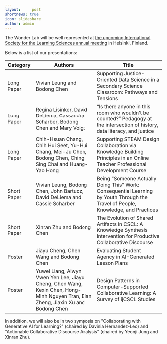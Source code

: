 ```yaml
---
layout:     post
shortnews: true
icon: slideshare
author: admin
---
```


The Wonder Lab will be well represented at [the upcoming International Society for the Learning Sciences annual meeting](https://2025.isls.org/) in Helsinki, Finland. 

Below is a list of our presentations:

| Category           | Authors                                                                                                                                                                                                                                    | Title                                                                                                                              |
|--------------------|--------------------------------------------------------------------------------------------------------------------------------------------------------------------------------------------------------------------------------------------|------------------------------------------------------------------------------------------------------------------------------------|
| Long Paper         | Vivian Leung and Bodong Chen                                                                                                                                                               | Supporting Justice-Oriented Data Science in a Secondary   Science Classroom: Pathways and Tensions                                 |
| Long Paper         | Regina Lisinker, David   DeLiema, Cassandra Scharber, Bodong Chen and Mary Voigt                                                                                                                                                           | “Is there anyone in this room who wouldn’t be counted?”   Pedagogy at the intersection of history, data literacy, and justice      |
| Long Paper         | Chih-Hsuan Chang, Chih Hui   Seet, Yu-Hui Chang, Mei-Ju Chen, Bodong Chen, Ching Sing Chai and Huang-Yao   Hong                                                                                                                            | Supporting STEAM Design Collaboration via Knowledge Building   Principles in an Online Teacher Professional Development Course     |
| Short Paper        | Vivian Leung, Bodong Chen,   John Bartucz, David DeLiema and Cassie Scharber                                                                                                                                                                                                               | Being “Someone Actually Doing This” Work: Consequential   Learning by Youth Through the Travel of People, Knowledge, and Practices |
| Short Paper        | Xinran Zhu and Bodong Chen                                                                                                                                                                                                                 | The Evolution of Shared Artifacts in CSCL: A Knowledge   Synthesis Intervention for Productive Collaborative Discourse             |
| Poster             | Jiayu Cheng, Chen Wang and   Bodong Chen                                                                                                                                                                                                   | Evaluating Student Agency in AI-Generated Lesson Plans                                                                             |
| Poster             | Yuwei Liang, Alwyn Vwen Yen   Lee, Jiayu Cheng, Chen Wang, Kexin Chen, Hong-Minh Nguyen Tran, Bian Zheng,   Jiaxin Xu and Bodong Chen                                                                                                      | Design Patterns in Computer-Supported Collaborative Learning:   A Survey of ijCSCL Studies                                         |


In addition, we will also be in two symposia on "Collaborating with Generative AI for Learning?" (chaired by Davinia Hernandez-Leo) and "Actionable Collaborative Discourse Analysis" (chaired by Yeonji Jung and Xinran Zhu).
